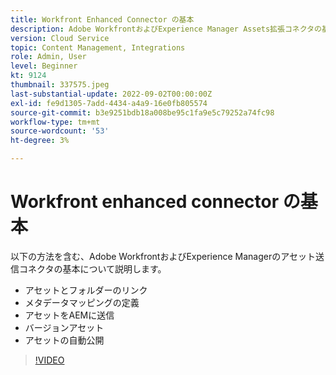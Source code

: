 ```yaml
---
title: Workfront Enhanced Connector の基本
description: Adobe WorkfrontおよびExperience Manager Assets拡張コネクタの基本について説明します。
version: Cloud Service
topic: Content Management, Integrations
role: Admin, User
level: Beginner
kt: 9124
thumbnail: 337575.jpeg
last-substantial-update: 2022-09-02T00:00:00Z
exl-id: fe9d1305-7add-4434-a4a9-16e0fb805574
source-git-commit: b3e9251bdb18a008be95c1fa9e5c79252a74fc98
workflow-type: tm+mt
source-wordcount: '53'
ht-degree: 3%

---
```


# Workfront enhanced connector の基本

以下の方法を含む、Adobe WorkfrontおよびExperience Managerのアセット送信コネクタの基本について説明します。

+ アセットとフォルダーのリンク
+ メタデータマッピングの定義
+ アセットをAEMに送信
+ バージョンアセット
+ アセットの自動公開

>[!VIDEO](https://video.tv.adobe.com/v/337575?quality=12&learn=on)

